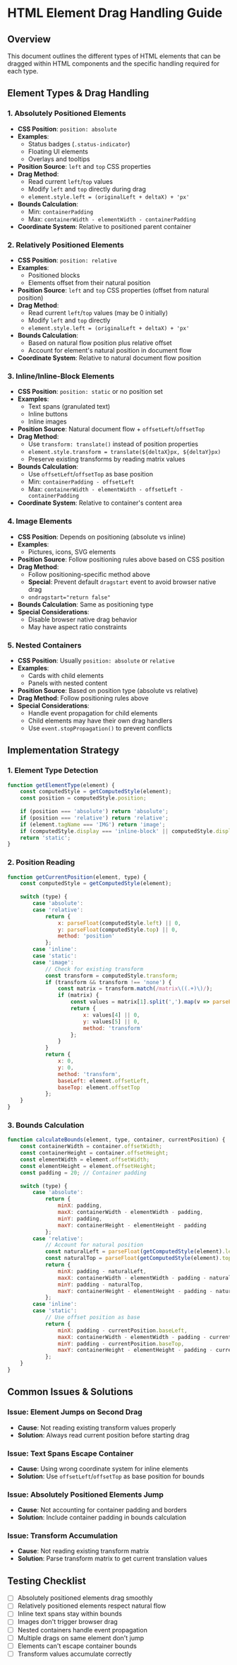 # HTML Element Drag Handling Guide

## Overview

This document outlines the different types of HTML elements that can be dragged within HTML components and the specific handling required for each type.

## Element Types & Drag Handling

### 1. Absolutely Positioned Elements
- **CSS Position**: `position: absolute`
- **Examples**: 
  - Status badges (`.status-indicator`)
  - Floating UI elements
  - Overlays and tooltips
- **Position Source**: `left` and `top` CSS properties
- **Drag Method**: 
  - Read current `left`/`top` values
  - Modify `left` and `top` directly during drag
  - `element.style.left = (originalLeft + deltaX) + 'px'`
- **Bounds Calculation**: 
  - Min: `containerPadding`
  - Max: `containerWidth - elementWidth - containerPadding`
- **Coordinate System**: Relative to positioned parent container

### 2. Relatively Positioned Elements
- **CSS Position**: `position: relative`
- **Examples**:
  - Positioned blocks
  - Elements offset from their natural position
- **Position Source**: `left` and `top` CSS properties (offset from natural position)
- **Drag Method**:
  - Read current `left`/`top` values (may be 0 initially)
  - Modify `left` and `top` directly
  - `element.style.left = (originalLeft + deltaX) + 'px'`
- **Bounds Calculation**: 
  - Based on natural flow position plus relative offset
  - Account for element's natural position in document flow
- **Coordinate System**: Relative to natural document flow position

### 3. Inline/Inline-Block Elements
- **CSS Position**: `position: static` or no position set
- **Examples**:
  - Text spans (granulated text)
  - Inline buttons
  - Inline images
- **Position Source**: Natural document flow + `offsetLeft`/`offsetTop`
- **Drag Method**:
  - Use `transform: translate()` instead of position properties
  - `element.style.transform = translate(${deltaX}px, ${deltaY}px)`
  - Preserve existing transforms by reading matrix values
- **Bounds Calculation**:
  - Use `offsetLeft`/`offsetTop` as base position
  - Min: `containerPadding - offsetLeft`
  - Max: `containerWidth - elementWidth - offsetLeft - containerPadding`
- **Coordinate System**: Relative to container's content area

### 4. Image Elements
- **CSS Position**: Depends on positioning (absolute vs inline)
- **Examples**:
  - Pictures, icons, SVG elements
- **Position Source**: Follow positioning rules above based on CSS position
- **Drag Method**: 
  - Follow positioning-specific method above
  - **Special**: Prevent default `dragstart` event to avoid browser native drag
  - `ondragstart="return false"`
- **Bounds Calculation**: Same as positioning type
- **Special Considerations**: 
  - Disable browser native drag behavior
  - May have aspect ratio constraints

### 5. Nested Containers
- **CSS Position**: Usually `position: absolute` or `relative`
- **Examples**:
  - Cards with child elements
  - Panels with nested content
- **Position Source**: Based on position type (absolute vs relative)
- **Drag Method**: Follow positioning rules above
- **Special Considerations**:
  - Handle event propagation for child elements
  - Child elements may have their own drag handlers
  - Use `event.stopPropagation()` to prevent conflicts

## Implementation Strategy

### 1. Element Type Detection
```javascript
function getElementType(element) {
    const computedStyle = getComputedStyle(element);
    const position = computedStyle.position;
    
    if (position === 'absolute') return 'absolute';
    if (position === 'relative') return 'relative';
    if (element.tagName === 'IMG') return 'image';
    if (computedStyle.display === 'inline-block' || computedStyle.display === 'inline') return 'inline';
    return 'static';
}
```

### 2. Position Reading
```javascript
function getCurrentPosition(element, type) {
    const computedStyle = getComputedStyle(element);
    
    switch (type) {
        case 'absolute':
        case 'relative':
            return {
                x: parseFloat(computedStyle.left) || 0,
                y: parseFloat(computedStyle.top) || 0,
                method: 'position'
            };
        case 'inline':
        case 'static':
        case 'image':
            // Check for existing transform
            const transform = computedStyle.transform;
            if (transform && transform !== 'none') {
                const matrix = transform.match(/matrix\((.+)\)/);
                if (matrix) {
                    const values = matrix[1].split(',').map(v => parseFloat(v.trim()));
                    return {
                        x: values[4] || 0,
                        y: values[5] || 0,
                        method: 'transform'
                    };
                }
            }
            return {
                x: 0,
                y: 0,
                method: 'transform',
                baseLeft: element.offsetLeft,
                baseTop: element.offsetTop
            };
    }
}
```

### 3. Bounds Calculation
```javascript
function calculateBounds(element, type, container, currentPosition) {
    const containerWidth = container.offsetWidth;
    const containerHeight = container.offsetHeight;
    const elementWidth = element.offsetWidth;
    const elementHeight = element.offsetHeight;
    const padding = 20; // Container padding
    
    switch (type) {
        case 'absolute':
            return {
                minX: padding,
                maxX: containerWidth - elementWidth - padding,
                minY: padding,
                maxY: containerHeight - elementHeight - padding
            };
        case 'relative':
            // Account for natural position
            const naturalLeft = parseFloat(getComputedStyle(element).left) || 0;
            const naturalTop = parseFloat(getComputedStyle(element).top) || 0;
            return {
                minX: padding - naturalLeft,
                maxX: containerWidth - elementWidth - padding - naturalLeft,
                minY: padding - naturalTop,
                maxY: containerHeight - elementHeight - padding - naturalTop
            };
        case 'inline':
        case 'static':
            // Use offset position as base
            return {
                minX: padding - currentPosition.baseLeft,
                maxX: containerWidth - elementWidth - padding - currentPosition.baseLeft,
                minY: padding - currentPosition.baseTop,
                maxY: containerHeight - elementHeight - padding - currentPosition.baseTop
            };
    }
}
```

## Common Issues & Solutions

### Issue: Element Jumps on Second Drag
- **Cause**: Not reading existing transform values properly
- **Solution**: Always read current position before starting drag

### Issue: Text Spans Escape Container
- **Cause**: Using wrong coordinate system for inline elements
- **Solution**: Use `offsetLeft`/`offsetTop` as base position for bounds

### Issue: Absolutely Positioned Elements Jump
- **Cause**: Not accounting for container padding and borders
- **Solution**: Include container padding in bounds calculation

### Issue: Transform Accumulation
- **Cause**: Not reading existing transform matrix
- **Solution**: Parse transform matrix to get current translation values

## Testing Checklist

- [ ] Absolutely positioned elements drag smoothly
- [ ] Relatively positioned elements respect natural flow
- [ ] Inline text spans stay within bounds
- [ ] Images don't trigger browser drag
- [ ] Nested containers handle event propagation
- [ ] Multiple drags on same element don't jump
- [ ] Elements can't escape container bounds
- [ ] Transform values accumulate correctly